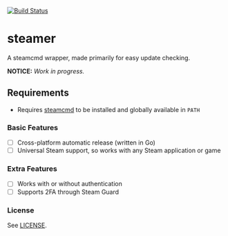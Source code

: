 [![Build Status](https://travis-ci.org/Didstopia/steam-update-checker.svg?branch=master)](https://travis-ci.org/Didstopia/steamer)

# steamer

A steamcmd wrapper, made primarily for easy update checking.

**NOTICE:** _Work in progress._

## Requirements

- Requires [steamcmd](https://developer.valvesoftware.com/wiki/SteamCMD) to be installed and globally available in `PATH`

### Basic Features

- [ ] Cross-platform automatic release (written in Go)
- [ ] Universal Steam support, so works with any Steam application or game

### Extra Features

- [ ] Works with or without authentication
- [ ] Supports 2FA through Steam Guard

### License

See [LICENSE](LICENSE).

